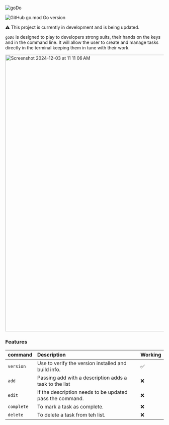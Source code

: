 ![goDo](https://github.com/user-attachments/assets/377a72c1-664b-4a7a-ad4a-db8391b954b7)

![GitHub go.mod Go version](https://img.shields.io/github/go-mod/go-version/bbland1/goDo)

:warning: This project is currently in development and is being updated.

`goDo` is designed to play to developers strong suits, their hands on the keys and in the command line. It will allow the user to create and manage tasks directly in the terminal keeping them in tune with their work.

<img width="879" alt="Screenshot 2024-12-03 at 11 11 06 AM" src="https://github.com/user-attachments/assets/d205e6bd-ae50-4bc6-bd8c-0bc92e0bf28c">

### Features

| command  | Description | Working |
|:---------|:-----------|:--------|
|`version`| Use to verify the version installed and build info. | ✅ |
|`add`| Passing add with a description adds a task to the list | ❌ |
|`edit`| If the description needs to be updated pass the command.  | ❌ |
|`complete`| To mark a task as complete. | ❌ |
|`delete`| To delete a task from teh list. | ❌ |

